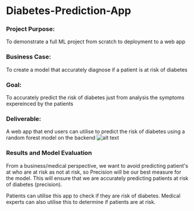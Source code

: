 # Diabetes-Prediction-App

### Project Purpose:
To demonstrate a full ML project from scratch to deployment to a web app

### Business Case:
To create a model that accurately diagnose if a patient is at risk of diabetes

### Goal:
To accurately predict the risk of diabetes just from analysis the symptoms expereinced by the patients

### Deliverable:
A web app that end users can utilise to predict the risk of diabetes using a random forest model on the backend
![alt text](https://github.com/Keno-DataGuy/Diabetes-Prediction-App/blob/main/Streamlit_App.jpg)

### Results and Model Evaluation
From a business/medical perspective, we want to avoid predicting patient's at who are at risk as not at risk, so Precision will be our best measure for the model. This will ensure that we are accurately predicting patients at risk of diabetes (precision).

Patients can utilise this app to check if they are risk of diabetes. Medical experts can also utilise this to determine if patients are at risk.

